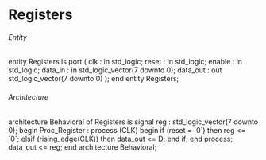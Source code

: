 # Registers

###### Entity
<code-block lang="vhdl">
entity Registers is
    port (
        clk : in std_logic;
        reset : in std_logic;
        enable : in std_logic;
        data_in : in std_logic_vector(7 downto 0);
        data_out : out std_logic_vector(7 downto 0)
    );
end entity Registers;
</code-block>

###### Architecture
<code-block lang="vhdl">
architecture Behavioral of Registers is
    signal reg : std_logic_vector(7 downto 0);
    begin
        Proc_Register : process (CLK)
        begin
        if (reset = `0`) then
            reg <= `0`;
        elsif (rising_edge(CLK)) then
            data_out <= D;
            end if;
        end process;
    data_out <= reg;
end architecture Behavioral;
</code-block>